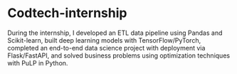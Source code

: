 # Codtech-internship
During the internship, I developed an ETL data pipeline using Pandas and Scikit-learn, built deep learning models with TensorFlow/PyTorch, completed an end-to-end data science project with deployment via Flask/FastAPI, and solved business problems using optimization techniques with PuLP in Python.
